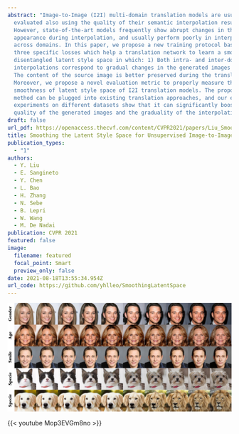 ```yaml
---
abstract: "Image-to-Image (I2I) multi-domain translation models are usually
  evaluated also using the quality of their semantic interpolation results.
  However, state-of-the-art models frequently show abrupt changes in the image
  appearance during interpolation, and usually perform poorly in interpolations
  across domains. In this paper, we propose a new training protocol based on
  three specific losses which help a translation network to learn a smooth and
  disentangled latent style space in which: 1) Both intra- and inter-domain
  interpolations correspond to gradual changes in the generated images and 2)
  The content of the source image is better preserved during the translation.
  Moreover, we propose a novel evaluation metric to properly measure the
  smoothness of latent style space of I2I translation models. The proposed
  method can be plugged into existing translation approaches, and our extensive
  experiments on different datasets show that it can significantly boost the
  quality of the generated images and the graduality of the interpolations. "
draft: false
url_pdf: https://openaccess.thecvf.com/content/CVPR2021/papers/Liu_Smoothing_the_Disentangled_Latent_Style_Space_for_Unsupervised_Image-to-Image_Translation_CVPR_2021_paper.pdf
title: Smoothing the Latent Style Space for Unsupervised Image-to-Image Translation
publication_types:
  - "1"
authors:
  - Y. Liu
  - E. Sangineto
  - Y. Chen
  - L. Bao
  - H. Zhang
  - N. Sebe
  - B. Lepri
  - W. Wang
  - M. De Nadai
publication: CVPR 2021
featured: false
image:
  filename: featured
  focal_point: Smart
  preview_only: false
date: 2021-08-18T13:55:34.954Z
url_code: https://github.com/yhlleo/SmoothingLatentSpace
---
```

![](teaser.jpg)


{{< youtube Mop3EVGm8no >}}
